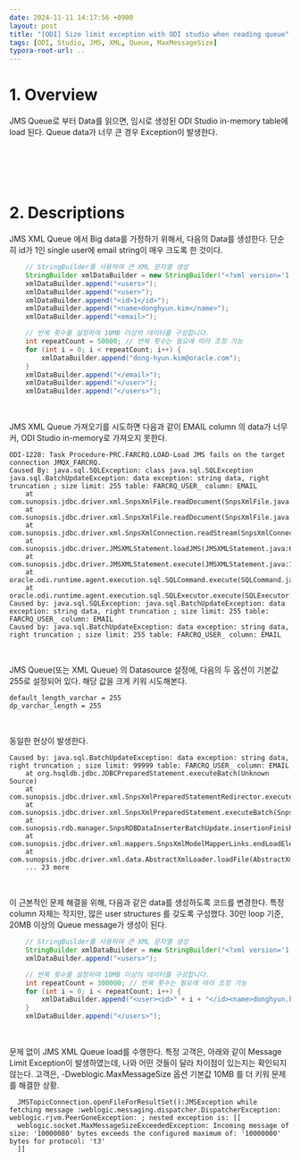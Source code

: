 ```yaml
---
date: 2024-11-11 14:17:56 +0900
layout: post
title: "[ODI] Size limit exception with ODI studio when reading queue"
tags: [ODI, Studio, JMS, XML, Queue, MaxMessageSize]
typora-root-url: ..
---
```


# 1. Overview
JMS Queue로 부터 Data를 읽으면, 임시로 생성된 ODI Studio in-memory table에 load 된다.
Queue data가 너무 큰 경우 Exception이 발생한다.


<br><br>

<br>

# 2. Descriptions
JMS XML Queue 에서 Big data를 가정하기 위해서, 다음의 Data를 생성한다.
단순히 id가 1인 single user에 email string이 매우 크도록 한 것이다.
```java
    // StringBuilder를 사용하여 큰 XML 문자열 생성
    StringBuilder xmlDataBuilder = new StringBuilder("<?xml version='1.0' encoding='UTF-8'?>");
    xmlDataBuilder.append("<users>");
    xmlDataBuilder.append("<user>");
    xmlDataBuilder.append("<id>1</id>");
    xmlDataBuilder.append("<name>donghyun.kim</name>");
    xmlDataBuilder.append("<email>");

    // 반복 횟수를 설정하여 10MB 이상의 데이터를 구성합니다.
    int repeatCount = 50000; // 반복 횟수는 필요에 따라 조정 가능
    for (int i = 0; i < repeatCount; i++) {
        xmlDataBuilder.append("dong-hyun.kim@oracle.com");
    }
    xmlDataBuilder.append("</email>");
    xmlDataBuilder.append("</user>");    
    xmlDataBuilder.append("</users>");
```

<br>

JMS XML Queue 가져오기를 시도하면 다음과 같이 EMAIL column 의 data가 너무 커, ODI Studio in-memory로 가져오지 못한다.

```
ODI-1228: Task Procedure-PRC.FARCRQ.LOAD-Load JMS fails on the target connection JMQX_FARCRQ.
Caused By: java.sql.SQLException: class java.sql.SQLException
java.sql.BatchUpdateException: data exception: string data, right truncation ; size limit: 255 table: FARCRQ_USER_ column: EMAIL
	at com.sunopsis.jdbc.driver.xml.SnpsXmlFile.readDocument(SnpsXmlFile.java:508)
	at com.sunopsis.jdbc.driver.xml.SnpsXmlFile.readDocument(SnpsXmlFile.java:453)
	at com.sunopsis.jdbc.driver.xml.SnpsXmlConnection.readStream(SnpsXmlConnection.java:1621)
	at com.sunopsis.jdbc.driver.JMSXMLStatement.loadJMS(JMSXMLStatement.java:693)
	at com.sunopsis.jdbc.driver.JMSXMLStatement.execute(JMSXMLStatement.java:147)
	at oracle.odi.runtime.agent.execution.sql.SQLCommand.execute(SQLCommand.java:271)
	at oracle.odi.runtime.agent.execution.sql.SQLExecutor.execute(SQLExecutor.java:142)
Caused by: java.sql.SQLException: java.sql.BatchUpdateException: data exception: string data, right truncation ; size limit: 255 table: FARCRQ_USER_ column: EMAIL
Caused by: java.sql.BatchUpdateException: data exception: string data, right truncation ; size limit: 255 table: FARCRQ_USER_ column: EMAIL
```

<br>

JMS Queue(또는 XML Queue) 의 Datasource 설정에, 다음의 두 옵션이 기본값 255로 설정되어 있다.
해당 값을 크게 키워 시도해본다.

```
default_length_varchar = 255
dp_varchar_length = 255
```

<br>

동일한 현상이 발생한다.

```
Caused by: java.sql.BatchUpdateException: data exception: string data, right truncation ; size limit: 99999 table: FARCRQ_USER_ column: EMAIL
	at org.hsqldb.jdbc.JDBCPreparedStatement.executeBatch(Unknown Source)
	at com.sunopsis.jdbc.driver.xml.SnpsXmlPreparedStatementRedirector.executeBatch(SnpsXmlPreparedStatementRedirector.java:376)
	at com.sunopsis.jdbc.driver.xml.SnpsXmlPreparedStatement.executeBatch(SnpsXmlPreparedStatement.java:16)
	at com.sunopsis.rdb.manager.SnpsRDBDataInserterBatchUpdate.insertionFinished(SnpsRDBDataInserterBatchUpdate.java:118)
	at com.sunopsis.jdbc.driver.xml.mappers.SnpsXmlModelMapperLinks.endLoadElements(SnpsXmlModelMapperLinks.java:751)
	at com.sunopsis.jdbc.driver.xml.data.AbstractXmlLoader.loadFile(AbstractXmlLoader.java:209)
	... 23 more
```

<br>

이 근본적인 문제 해결을 위해, 다음과 같은 data를 생성하도록 코드를 변경한다.
특정 column 자체는 작지만, 많은 user structures 를 갖도록 구성했다.
30만 loop 기준, 20MB 이상의 Queue message가 생성이 된다.

```java
    // StringBuilder를 사용하여 큰 XML 문자열 생성
    StringBuilder xmlDataBuilder = new StringBuilder("<?xml version='1.0' encoding='UTF-8'?>");
    xmlDataBuilder.append("<users>");

    // 반복 횟수를 설정하여 10MB 이상의 데이터를 구성합니다.
    int repeatCount = 300000; // 반복 횟수는 필요에 따라 조정 가능
    for (int i = 0; i < repeatCount; i++) {
        xmlDataBuilder.append("<user><id>" + i + "</id><name>donghyun.kim</name><email>dong-hyun.kim@oracle.com</email></user>");
    }
    xmlDataBuilder.append("</users>");
```

<br>

문제 없이 JMS XML Queue load를 수행한다.
특정 고객은, 아래와 같이 Message Limit Exception이 발생하였는데, 나와 어떤 것들이 달라 차이점이 있는지는 확인되지 않는다.
고객은, -Dweblogic.MaxMessageSize 옵션 기본값 10MB 를 더 키워 문제를 해결한 상황.

```
  JMSTopicConnection.openFileForResultSet():JMSException while fetching message :weblogic.messaging.dispatcher.DispatcherException: weblogic.rjvm.PeerGoneException: ; nested exception is: [[
  weblogic.socket.MaxMessageSizeExceededException: Incoming message of size: '10000080' bytes exceeds the configured maximum of: '10000000' bytes for protocol: 't3'
  ]]
```

